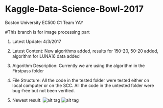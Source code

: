 # Kaggle-Data-Science-Bowl-2017
Boston University EC500 C1 Team YAY

#This branch is for image processing part
1. Latest Update: 4/3/2017

2. Latest Content: New algorithms added, results for 150-20, 50-20 added, algorithm for LUNA16 data added

3. Algorithm Description: Currently we are using the algorithm in the Firstpass folder

4. File Structure: All the code in the tested folder were tested either on local computer or on the SCC. All the code in the untested folder were bug-free but not been verified.

5. Newest result:
![alt tag](https://github.com/ysze/Kaggle-Data-Science-Bowl-2017/blob/imageProcessing/tested/Result/Inked150-20_LI.jpg)
![alt tag](https://github.com/ysze/Kaggle-Data-Science-Bowl-2017/blob/imageProcessing/tested/Result/Inked50-20_LI.jpg)




